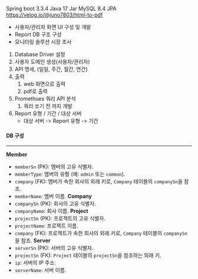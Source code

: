 Spring boot 3.3.4
Java 17
Jar
MySQL 8.4
JPA
https://velog.io/@juno7803/html-to-pdf
- 사용자/관리자 화면 UI 구성 및 개발
- Report DB 구조 구성
- 모니터링 솔루션 시장 조사

1. Database Driver 설정
2. 사용자 도메인 생성(사용자/관리자)
3. API 명세, (일일, 주간, 월간, 연간)
4. 출력
	1. web 화면으로 출력
	2. pdf로 출력
5. Promethues 쿼리 API 분석
	1. 쿼리 쏘기 전 까지 개발
6. Report 유형 / 기간 / 대상 서버
	- 대상 서버 -> Report 유형 -> 기간

#### DB 구성
---
**Member**
- `memberSn` (PK): 멤버의 고유 식별자.
- `memberType`: 멤버의 유형 (예: `admin` 또는 `common`).
- `company` (FK): 멤버가 속한 회사의 외래 키로, `Company` 테이블의 `companySn`을 참조.
- `memberName`: 멤버 이름.
**Company**
- `companySn` (PK): 회사의 고유 식별자.
- `companyName`: 회사 이름.
**Project**
- `projectSn` (PK): 프로젝트의 고유 식별자.
- `projectName`: 프로젝트 이름.
- `company` (FK): 프로젝트가 속한 회사의 외래 키로, `Company` 테이블의 `companySn`을 참조.
**Server**
- `serverSn` (PK): 서버의 고유 식별자.
- `projectSn` (FK): `Project` 테이블의 `projectSn`을 참조하는 외래 키.
- `ip`: 서버의 IP 주소.
- `serverName`: 서버 이름.